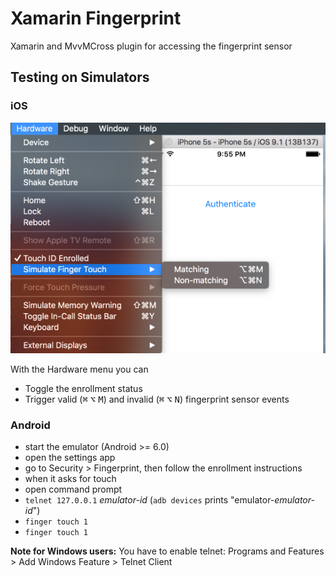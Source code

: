 # Xamarin Fingerprint
Xamarin and MvvMCross plugin for accessing the fingerprint sensor

## Testing on Simulators
### iOS
![Controlling the sensor on the iOS Simulator](doc/ios_simulator.png "Controlling the sensor on the iOS Simulator")

With the Hardware menu you can
* Toggle the enrollment status
* Trigger valid (<kbd>⌘</kbd> <kbd>⌥</kbd> <kbd>M</kbd>) and invalid (<kbd>⌘</kbd> <kbd>⌥</kbd> <kbd>N</kbd>) fingerprint sensor events

### Android
* start the emulator (Android >= 6.0)
* open the settings app
* go to Security > Fingerprint, then follow the enrollment instructions
* when it asks for touch
 * open command prompt
 * `telnet 127.0.0.1` *emulator-id* (`adb devices` prints "emulator-*emulator-id*")
 * `finger touch 1`
 * `finger touch 1`

**Note for Windows users:**
You have to enable telnet: Programs and Features > Add Windows Feature > Telnet Client


